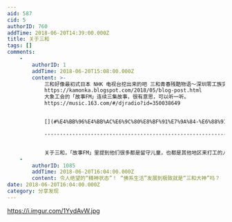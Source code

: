 ```yaml
---
aid: 587
cid: 5
authorID: 760
addTime: 2018-06-20T14:39:00.000Z
title: 关于三和
tags: []
comments:
    -
        authorID: 1
        addTime: 2018-06-20T15:08:00.000Z
        content: >-
            三和好像最初式日本 NHK 电视台挖出来的吧 三和青春残酷物语～深圳零工族实录～NHK纪录片精选
            https://kamonka.blogspot.com/2018/05/blog-post.html
            大象工会的「故事FM」连续三集故事，很有意思，可以听一听。
            https://music.163.com/#/djradio?id=350038649


            [](#%E4%BB%96%E4%BB%AC%E6%9C%80%E8%BF%91%E7%9A%84-%E6%88%91%E5%8E%BB%E6%9C%9D%E9%B2%9C%E4%B8%8A%E5%A4%A7%E5%AD%A6%E7%B3%BB%E5%88%97-%E4%B9%9F%E5%BE%88%E6%9C%89%E6%84%8F%E6%80%9D)（他们最近的「我去朝鲜上大学系列」也很有意思）

            ---------------------------------------------------------------------------------------------------------------------------------------------------------------------------------------------------------


            关于三和，「故事FM」里提到他们很多都是留守儿童，也都是其他地区来打工的人……
    -
        authorID: 1085
        addTime: 2018-06-20T16:04:00.000Z
        content: 令人绝望的“精神状态”！ “佛系生活”发展到极致就是“三和大神”吗？
date: 2018-06-20T16:04:00.000Z
category: 分享发现
---
```


https://i.imgur.com/1YydAvW.jpg
